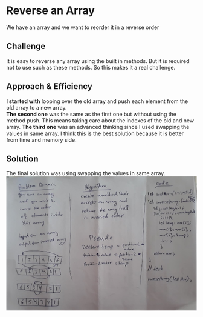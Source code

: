 # Reverse an Array
We have an array and we want to reorder it in a reverse order

## Challenge
It is easy to reverse any array using the built in methods. But it is required not to use such as these methods. So this makes it a real challenge.

## Approach & Efficiency
**I started with** looping over the old array and push each element from the old array to a new array.  
**The second one** was the same as the first one but without using the method push. This means taking care about the indexes of the old and new array.
**The third one** was an advanced thinking since I used swapping the values in same array. I think this is the best solution because it is better from time and memory side.

## Solution
<!-- Embedded whiteboard image -->
The final solution was using swapping the values in same array.
![whiteboard image](../../assets/array-reverse.jpg)